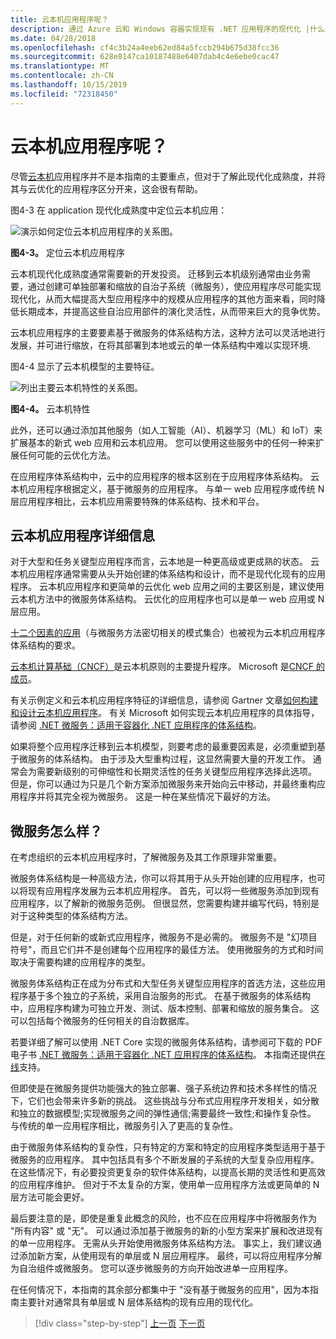 ```yaml
---
title: 云本机应用程序呢？
description: 通过 Azure 云和 Windows 容器实现现有 .NET 应用程序的现代化 |什么是云本机应用程序？
ms.date: 04/28/2018
ms.openlocfilehash: cf4c3b24a4eeb62ed84a5fccb294b675d38fcc36
ms.sourcegitcommit: 628e8147ca10187488e6407dab4c4e6ebe0cac47
ms.translationtype: MT
ms.contentlocale: zh-CN
ms.lasthandoff: 10/15/2019
ms.locfileid: "72318450"
---
```

# <a name="what-about-cloud-native-applications"></a>云本机应用程序呢？

尽管[云本机](https://azure.microsoft.com/overview/cloudnative/)应用程序并不是本指南的主要重点，但对于了解此现代化成熟度，并将其与云优化的应用程序区分开来，这会很有帮助。

图4-3 在 application 现代化成熟度中定位云本机应用：

![演示如何定位云本机应用程序的关系图。](./media/what-about-cloud-native-applications/positioning-cloud-native-applications.png)

**图4-3。** 定位云本机应用程序

云本机现代化成熟度通常需要新的开发投资。 迁移到云本机级别通常由业务需要，通过创建可单独部署和缩放的自治子系统（微服务），使应用程序尽可能实现现代化，从而大幅提高大型应用程序中的规模从应用程序的其他方面来看，同时降低长期成本，并提高这些自治应用部件的演化灵活性，从而带来巨大的竞争优势。

云本机应用程序的主要要素基于微服务的体系结构方法，这种方法可以灵活地进行发展，并可进行缩放，在将其部署到本地或云的单一体系结构中难以实现环境.

图4-4 显示了云本机模型的主要特征。

![列出主要云本机特性的关系图。](./media/what-about-cloud-native-applications/cloud-native-characteristics.png)

**图4-4。** 云本机特性

此外，还可以通过添加其他服务（如人工智能（AI）、机器学习（ML）和 IoT）来扩展基本的新式 web 应用和云本机应用。 您可以使用这些服务中的任何一种来扩展任何可能的云优化方法。

在应用程序体系结构中，云中的应用程序的根本区别在于应用程序体系结构。 云本机应用程序根据定义，基于微服务的应用程序。 与单一 web 应用程序或传统 N 层应用程序相比，云本机应用需要特殊的体系结构、技术和平台。

## <a name="cloud-native-applications-details"></a>云本机应用程序详细信息

对于大型和任务关键型应用程序而言，云本地是一种更高级或更成熟的状态。 云本机应用程序通常需要从头开始创建的体系结构和设计，而不是现代化现有的应用程序。 云本机应用程序和更简单的云优化 web 应用之间的主要区别是，建议使用云本机方法中的微服务体系结构。 云优化的应用程序也可以是单一 web 应用或 N 层应用。

[十二个因素的应用](https://12factor.net/)（与微服务方法密切相关的模式集合）也被视为云本机应用程序体系结构的要求。

[云本机计算基础（CNCF）](https://www.cncf.io/)是云本机原则的主要提升程序。 Microsoft 是[CNCF 的成员](https://azure.microsoft.com/blog/announcing-cncf/)。

有关示例定义和云本机应用程序特征的详细信息，请参阅 Gartner 文章[如何构建和设计云本机应用程序](https://www.gartner.com/doc/3181919/architect-design-cloudnative-applications)。 有关 Microsoft 如何实现云本机应用程序的具体指导，请参阅 [.NET 微服务：适用于容器化 .NET 应用程序的体系结构](https://aka.ms/microservicesebook)。

如果将整个应用程序迁移到云本机模型，则要考虑的最重要因素是，必须重塑到基于微服务的体系结构。 由于涉及大型重构过程，这显然需要大量的开发工作。 通常会为需要新级别的可伸缩性和长期灵活性的任务关键型应用程序选择此选项。 但是，你可以通过为只是几个新方案添加微服务来开始向云中移动，并最终重构应用程序并将其完全视为微服务。 这是一种在某些情况下最好的方法。

## <a name="what-about-microservices"></a>微服务怎么样？

在考虑组织的云本机应用程序时，了解微服务及其工作原理非常重要。

微服务体系结构是一种高级方法，你可以将其用于从头开始创建的应用程序，也可以将现有应用程序发展为云本机应用程序。 首先，可以将一些微服务添加到现有应用程序，以了解新的微服务范例。 但很显然，您需要构建并编写代码，特别是对于这种类型的体系结构方法。

但是，对于任何新的或新式应用程序，微服务不是必需的。 微服务不是 "幻项目符号"，而且它们并不是创建每个应用程序的最佳方法。 使用微服务的方式和时间取决于需要构建的应用程序的类型。

微服务体系结构正在成为分布式和大型任务关键型应用程序的首选方法，这些应用程序基于多个独立的子系统，采用自治服务的形式。 在基于微服务的体系结构中，应用程序构建为可独立开发、测试、版本控制、部署和缩放的服务集合。 这可以包括每个微服务的任何相关的自治数据库。

若要详细了解可以使用 .NET Core 实现的微服务体系结构，请参阅可下载的 PDF 电子书 [.NET 微服务：适用于容器化 .NET 应用程序的体系结构](https://aka.ms/microservicesebook)。 本指南还提供[在线](../../microservices/index.md)支持。

但即使是在微服务提供功能强大的独立部署、强子系统边界和技术多样性的情况下，它们也会带来许多新的挑战。 这些挑战与分布式应用程序开发相关，如分散和独立的数据模型;实现微服务之间的弹性通信;需要最终一致性;和操作复杂性。 与传统的单一应用程序相比，微服务引入了更高的复杂性。

由于微服务体系结构的复杂性，只有特定的方案和特定的应用程序类型适用于基于微服务的应用程序。 其中包括具有多个不断发展的子系统的大型复杂应用程序。 在这些情况下，有必要投资更复杂的软件体系结构，以提高长期的灵活性和更高效的应用程序维护。 但对于不太复杂的方案，使用单一应用程序方法或更简单的 N 层方法可能会更好。

最后要注意的是，即使是重复此概念的风险，也不应在应用程序中将微服务作为 "所有内容" 或 "无"。 可以通过添加基于微服务的新的小型方案来扩展和改进现有的单一应用程序。 无需从头开始使用微服务体系结构方法。 事实上，我们建议通过添加新方案，从使用现有的单层或 N 层应用程序。 最终，可以将应用程序分解为自治组件或微服务。 您可以逐步微服务的方向开始改进单一应用程序。

在任何情况下，本指南的其余部分都集中于 "没有基于微服务的应用"，因为本指南主要针对通常具有单层或 N 层体系结构的现有应用的现代化。

> [!div class="step-by-step"]
> [上一页](microsoft-technologies-in-cloud-optimized-applications.md)
> [下一页](deploy-existing-net-apps-as-windows-containers.md)
